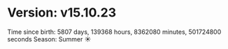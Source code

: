 # Version: v15.10.23
Time since birth: 5807 days, 139368 hours, 8362080 minutes, 501724800 seconds
Season: Summer ☀️

